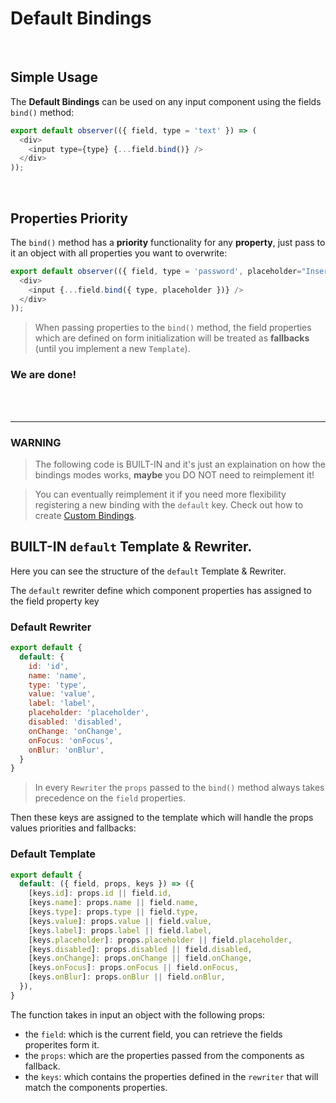 # Default Bindings

<br>

## Simple Usage

The **Default Bindings** can be used on any input component using the fields `bind()` method:

```javascript
export default observer(({ field, type = 'text' }) => (
  <div>
    <input type={type} {...field.bind()} />
  </div>
));
```

<br>

## Properties Priority

The `bind()` method has a **priority** functionality for any **property**, just pass to it an object with all properties you want to overwrite:

```javascript
export default observer(({ field, type = 'password', placeholder="Insert Password" }) => (
  <div>
    <input {...field.bind({ type, placeholder })} />
  </div>
));
```

> When passing properties to the `bind()` method, the field properties which are defined on form initialization will be treated as **fallbacks** (until you implement a new `Template`).


### **We are done!**

<br>
<br>

---

### WARNING

> The following code is BUILT-IN and it's just an explaination on how the bindings modes works, **maybe** you DO NOT need to reimplement it!

> You can eventually reimplement it if you need more flexibility registering a new binding with the `default` key. Check out how to create [Custom Bindings](custom.md).


## BUILT-IN `default` Template & Rewriter.

Here you can see the structure of the `default` Template & Rewriter.

The `default` rewriter define which component properties has assigned to the field property key


### Default Rewriter

```javascript
export default {
  default: {
    id: 'id',
    name: 'name',
    type: 'type',
    value: 'value',
    label: 'label',
    placeholder: 'placeholder',
    disabled: 'disabled',
    onChange: 'onChange',
    onFocus: 'onFocus',
    onBlur: 'onBlur',
  }
}
```

> In every `Rewriter` the `props` passed to the `bind()` method always takes precedence on the `field` properties.


Then these keys are assigned to the template which will handle the props values priorities and fallbacks:

### Default Template

```javascript
export default {
  default: ({ field, props, keys }) => ({
    [keys.id]: props.id || field.id,
    [keys.name]: props.name || field.name,
    [keys.type]: props.type || field.type,
    [keys.value]: props.value || field.value,
    [keys.label]: props.label || field.label,
    [keys.placeholder]: props.placeholder || field.placeholder,
    [keys.disabled]: props.disabled || field.disabled,
    [keys.onChange]: props.onChange || field.onChange,
    [keys.onFocus]: props.onFocus || field.onFocus,
    [keys.onBlur]: props.onBlur || field.onBlur,
  }),
}
```

The function takes in input an object with the following props:

- the `field`: which is the current field, you can retrieve the fields properites form it.
- the `props`: which are the properties passed from the components as fallback.
- the `keys`: which contains the properties defined in the `rewriter` that will match the components properties.
